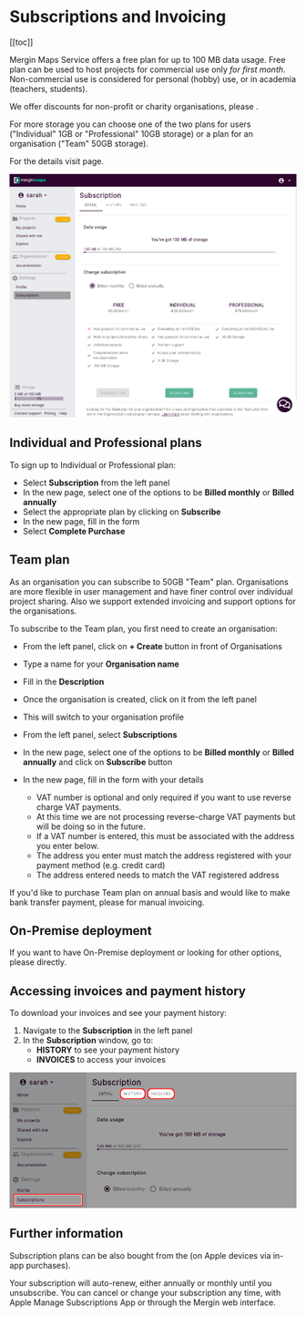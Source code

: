 # Subscriptions and Invoicing
[[toc]]

Mergin Maps Service offers a free plan for up to 100 MB data usage. Free plan can be used to host projects for commercial use only *for first month*. Non-commercial use is considered for personal (hobby) use, or in academia (teachers, students).

We offer discounts for non-profit or charity organisations, please <MerginMapsEmail id="sales" desc="contact us" />.

For more storage you can choose one of the two plans for users ("Individual" 1GB or "Professional" 10GB storage) or a plan for an organisation ("Team" 50GB storage).

For the details visit <MainDomainNameLink id="pricing" desc="pricing"/> page.


![org profile](./subscriptions.png)

## Individual and Professional plans

To sign up to Individual or Professional plan:

- Select **Subscription** from the left panel
- In the new page, select one of the options to be **Billed monthly** or **Billed annually**
- Select the appropriate plan by clicking on **Subscribe**
- In the new page, fill in the form
- Select **Complete Purchase**

## Team plan

As an organisation you can subscribe to 50GB "Team" plan. Organisations are more flexible in user management and have finer control over individual project sharing. Also we support extended invoicing and support options for the organisations.

To subscribe to the Team plan, you first need to create an organisation:

- From the left panel, click on **+ Create** button in front of Organisations
- Type a name for your **Organisation name**
- Fill in the **Description**

- Once the organisation is created, click on it from the left panel
- This will switch to your organisation profile
- From the left panel, select **Subscriptions**
- In the new page, select one of the options to be **Billed monthly** or **Billed annually** and click on **Subscribe** button
- In the new page, fill in the form with your details
  - VAT number is optional and only required if you want to use reverse charge VAT payments.
  - At this time we are not processing reverse-charge VAT payments but will be doing so in the future.
  - If a VAT number is entered, this must be associated with the address you enter below.
  - The address you enter must match the address registered with your payment method (e.g. credit card)
  - The address entered needs to match the VAT registered address

If you'd like to purchase Team plan on annual basis and would like to make bank transfer payment, please <MerginMapsEmail id="sales" desc="contact us" /> for manual invoicing.

## On-Premise deployment
If you want to have On-Premise deployment or looking for other options, please <MerginMapsEmail id="sales" desc="contact us" /> directly.

## Accessing invoices and payment history

To download your invoices and see your payment history:

1. Navigate to the **Subscription** in the left panel
2. In the **Subscription** window, go to:
   - **HISTORY** to see your payment history 
   - **INVOICES** to access your invoices

![invoices and history](./invoices-history.png)

## Further information

Subscription plans can be also bought from the <MobileAppName /> (on Apple devices via in-app purchases).

Your subscription will auto-renew, either annually or monthly until you unsubscribe. You can cancel or change your subscription any time, with Apple Manage Subscriptions App or through the Mergin web interface.
